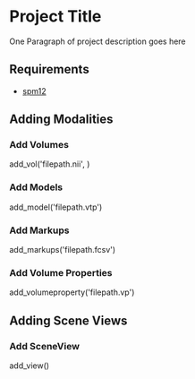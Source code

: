 # Project Title

One Paragraph of project description goes here

## Requirements

* [spm12](http://www.fil.ion.ucl.ac.uk/spm/software/spm12/)

## Adding Modalities
 
### Add Volumes
add_vol('filepath.nii', )
### Add Models
add_model('filepath.vtp')
### Add Markups
add_markups('filepath.fcsv')
### Add Volume Properties
add_volumeproperty('filepath.vp')

## Adding Scene Views
### Add SceneView
add_view()
